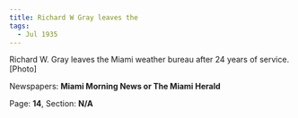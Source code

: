 ```yaml
---  
title: Richard W Gray leaves the  
tags:  
  - Jul 1935  
---  
```

  
Richard W. Gray leaves the Miami weather bureau after 24 years of service. [Photo]  
  
Newspapers: **Miami Morning News or The Miami Herald**  
  
Page: **14**, Section: **N/A** 
